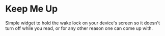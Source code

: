 Keep Me Up
===

Simple widget to hold the wake lock on your device's screen so it doesn't turn off while you read, or for any other reason one can come up with.
